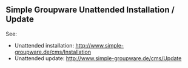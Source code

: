 ## Simple Groupware Unattended Installation / Update

See:

- Unattended installation: http://www.simple-groupware.de/cms/Installation
- Unattended update: http://www.simple-groupware.de/cms/Update